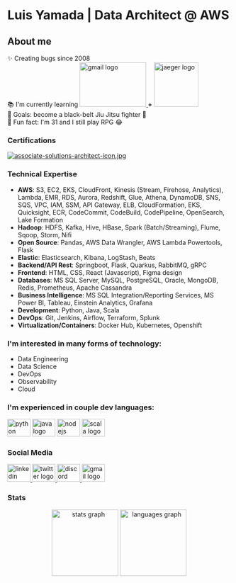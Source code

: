 # Luis Yamada | Data Architect @ AWS

## About me
<p align="left">✨ Creating bugs since 2008<br>📚 I'm currently learning <a href="https://opentelemetry.io/" target="_blank">
    <img src="https://cncf-branding.netlify.app/img/projects/opentelemetry/horizontal/color/opentelemetry-horizontal-color.svg" width="150" height="100" alt="gmail logo"  />
  </a> <b>+</b> <a href="https://www.jaegertracing.io/" target="_blank">
    <img src="https://avatars.githubusercontent.com/u/28545596?s=200&v=4" width="100" height="100" alt="jaeger logo"  />
  </a><br>🎯 Goals: become a black-belt Jiu Jitsu fighter 🥋<br>🎲 Fun fact: I'm 31 and I still play RPG 😂</p>

### Certifications
[![associate-solutions-architect-icon.jpg](https://i.postimg.cc/q7pKKtcH/associate-solutions-architect-icon.jpg)](https://postimg.cc/xXFqD1F6)

### Technical Expertise
- **AWS**: S3, EC2, EKS, CloudFront, Kinesis (Stream, Firehose, Analytics), Lambda, EMR, RDS, Aurora, Redshift, Glue, Athena, DynamoDB, SNS, SQS, VPC, IAM, SSM, API Gateway, ELB, CloudFormation, EKS, Quicksight, ECR, CodeCommit, CodeBuild, CodePipeline, OpenSearch, Lake Formation
- **Hadoop**: HDFS, Kafka, Hive, HBase, Spark (Batch/Streaming), Flume, Sqoop, Storm, Nifi
- **Open Source**: Pandas, AWS Data Wrangler, AWS Lambda Powertools, Flask
- **Elastic**: Elasticsearch, Kibana, LogStash, Beats
- **Backend/API Rest**: Springboot, Flask, Quarkus, RabbitMQ, gRPC
- **Frontend**: HTML, CSS, React (Javascript), Figma design
- **Databases**: MS SQL Server, MySQL, PostgreSQL, Oracle, MongoDB, Redis, Prometheus, Apache Cassandra
- **Business Intelligence**: MS SQL Integration/Reporting Services, MS Power BI, Tableau, Einstein Analytics, Grafana
- **Development**: Python, Java, Scala
- **DevOps**: Git, Jenkins, Airflow, Terraform, Splunk
- **Virtualization/Containers**: Docker Hub, Kubernetes, Openshift

### I'm interested in many forms of technology:
- Data Engineering
- Data Science
- DevOps
- Observability
- Cloud

### I'm experienced in couple dev languages:
<div align="left">
  <img src="https://cdn.jsdelivr.net/gh/devicons/devicon/icons/python/python-original.svg" height="40" width="52" alt="python logo"  />
  <img src="https://cdn.jsdelivr.net/gh/devicons/devicon/icons/java/java-original.svg" height="40" width="52" alt="java logo"  />
  <img src="https://cdn.jsdelivr.net/gh/devicons/devicon/icons/nodejs/nodejs-original.svg" height="40" width="52" alt="nodejs logo"  />
  <img src="https://cdn.jsdelivr.net/gh/devicons/devicon/icons/scala/scala-original.svg" height="40" width="52" alt="scala logo"  />
</div>

### Social Media
<div align="left">
  <a href="https://www.linkedin.com/in/luis-yamada/" target="_blank">
    <img src="https://raw.githubusercontent.com/maurodesouza/profile-readme-generator/master/src/assets/icons/social/linkedin/default.svg" width="52" height="40" alt="linkedin logo"  />
  </a>
  <a href="https://twitter.com/massaoyamada" target="_blank">
    <img src="https://raw.githubusercontent.com/maurodesouza/profile-readme-generator/master/src/assets/icons/social/twitter/default.svg" width="52" height="40" alt="twitter logo"  />
  </a>
  <a href="Luis Yamada (Jay)#1416" target="_blank">
    <img src="https://raw.githubusercontent.com/maurodesouza/profile-readme-generator/master/src/assets/icons/social/discord/default.svg" width="52" height="40" alt="discord logo"  />
  </a>
  <a href="mailto:luishm.yamada@gmail.com" target="_blank">
    <img src="https://raw.githubusercontent.com/maurodesouza/profile-readme-generator/master/src/assets/icons/social/gmail/default.svg" width="52" height="40" alt="gmail logo"  />
  </a>
</div>



### Stats
<div align="center">
  <img src="https://github-readme-stats.vercel.app/api?hide_title=false&hide_rank=false&show_icons=true&include_all_commits=true&count_private=true&disable_animations=false&theme=dracula&locale=en&hide_border=false&username=lmassaoy" height="150" alt="stats graph"  />
  <img src="https://github-readme-stats.vercel.app/api/top-langs?locale=en&hide_title=false&layout=compact&card_width=320&langs_count=5&theme=dracula&hide_border=false&username=lmassaoy" height="150" alt="languages graph"  />
</div>
